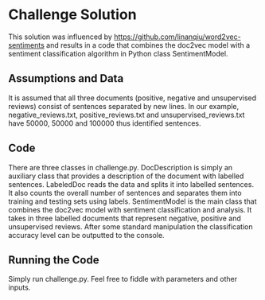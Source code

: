 # Challenge Solution

This solution was influenced by https://github.com/linanqiu/word2vec-sentiments and results in a code that combines the doc2vec
model with a sentiment classification algorithm in Python class SentimentModel.

## Assumptions and Data
It is assumed that all three documents (positive, negative and unsupervised reviews) consist of sentences separated by new lines.
In our example, negative_reviews.txt, positive_reviews.txt and unsupervised_reviews.txt have 50000, 50000 and 100000 thus identified
sentences.

## Code
There are three classes in challenge.py. DocDescription is simply an auxiliary class that provides a description of the document 
with labelled sentences. LabeledDoc reads the data and splits it into labelled sentences. It also counts the overall number of sentences
and separates them into training and testing sets using labels. SentimentModel is the main class that combines the doc2vec model with
sentiment classification and analysis. It takes in three labelled documents that represent negative, positive and unsupervised reviews. After some standard manipulation the classification accuracy level can be outputted to the console.


## Running the Code
Simply run challenge.py. Feel free to fiddle with parameters and other inputs.
